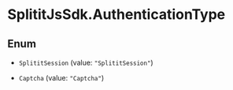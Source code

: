 # SplititJsSdk.AuthenticationType

## Enum


* `SplititSession` (value: `"SplititSession"`)

* `Captcha` (value: `"Captcha"`)


